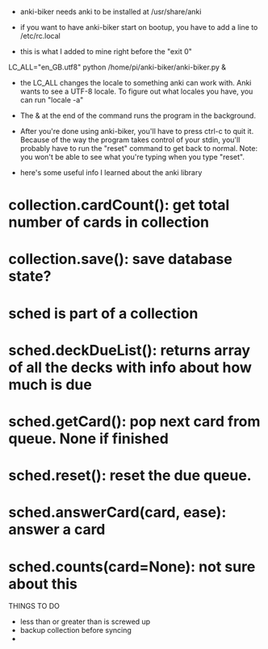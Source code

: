 
- anki-biker needs anki to be installed at /usr/share/anki

- if you want to have anki-biker start on bootup, you have to add a line to /etc/rc.local
- this is what I added to mine right before the "exit 0"

LC_ALL="en_GB.utf8" python /home/pi/anki-biker/anki-biker.py &

- the LC_ALL changes the locale to something anki can work with. Anki wants to see a UTF-8 locale. To figure out what locales you have, you can run "locale -a"

- The & at the end of the command runs the program in the background.


- After you're done using anki-biker, you'll have to press ctrl-c to quit it. Because of the way the program takes control of your stdin, you'll probably have to run the "reset" command to get back to normal. Note: you won't be able to see what you're typing when you type "reset".


- here's some useful info I learned about the anki library

# collection.cardCount(): get total number of cards in collection
# collection.save(): save database state?

# sched is part of a collection
# sched.deckDueList(): returns array of all the decks with info about how much is due
# sched.getCard(): pop next card from queue. None if finished
# sched.reset(): reset the due queue.
# sched.answerCard(card, ease): answer a card
# sched.counts(card=None): not sure about this

THINGS TO DO

- less than or greater than is screwed up
- backup collection before syncing
- 





